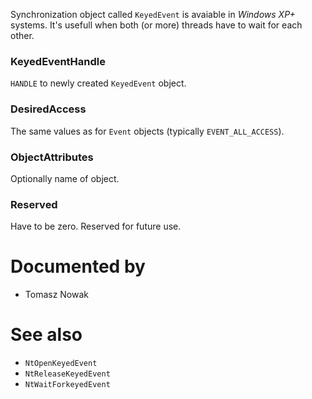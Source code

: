 Synchronization object called `KeyedEvent` is avaiable in *Windows XP+* systems. It's usefull when both (or more) threads have to wait for each other.

### KeyedEventHandle

`HANDLE` to newly created `KeyedEvent` object.

### DesiredAccess

The same values as for `Event` objects (typically `EVENT_ALL_ACCESS`).

### ObjectAttributes

Optionally name of object.

### Reserved

Have to be zero. Reserved for future use.

# Documented by

* Tomasz Nowak

# See also

* `NtOpenKeyedEvent`
* `NtReleaseKeyedEvent`
* `NtWaitForkeyedEvent`
